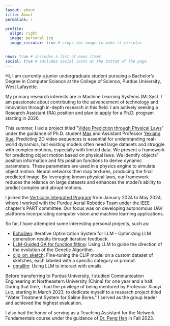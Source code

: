 ```yaml
---
layout: about
title: About
permalink: /

profile:
  align: right
  image: personal.jpg
  image_circular: true # crops the image to make it circular


news: true # includes a list of news items
social: true # includes social icons at the bottom of the page
---
```


Hi, I am currently a junior undergraduate student pursuing a Bachelor’s Degree in Computer Science at the College of Science, Purdue University, West Lafayette.

My primary research interests are in Machine Learning Systems (MLSys). I am passionate about contributing to the advancement of technology and innovation through in-depth research in this field. I am actively seeking a Research Assistant (RA) position and plan to apply for a Ph.D. program starting in 2026.

This summer, I led a project titled "[Video Prediction through Physical Laws](https://github.com/AABBCCDKG/Video_prediction_through_physical_laws)" under the guidance of Ph.D. student [Max](https://www.cs.purdue.edu/people/graduate-students/jacobs57.html) and Assistant Professor [Yexiang Xue](https://www.cs.purdue.edu/homes/yexiang/). Predicting 2D video sequences is essential for understanding real-world dynamics, but existing models often need large datasets and struggle with complex motions, especially with limited data. We present a framework for predicting object motion based on physical laws. We identify objects' position information and fits position functions to derive dynamic parameters. These parameters are used in a physics engine to simulate object motion. Neural networks then map textures, producing the final predicted image. By leveraging known physical laws, our framework reduces the reliance on large datasets and enhances the model’s ability to predict complex and abrupt motions.

I joined the [Vertically Integrated Program](https://engineering.purdue.edu/VIP) from January 2024 to May 2024, where I worked with the Purdue Aerial Robotics Team under the IEEE chapter's PART committee. Our focus was on developing autonomous UAV platforms incorporating computer vision and machine learning applications.

So far, I have attempted some interesting personal projects, such as:

- [EchoGen](https://github.com/AABBCCDKG/EchoGen): Iterative Optimization System for LLM - Optimizing LLM generation results through iterative feedback.
- [LLM-Guided GA for function fitting](https://github.com/AABBCCDKG/LLM-guided_GA_for_function_fitting): Using LLM to guide the direction of the evolution of the Genetic Algorithm.
- [clip_on_sketch](https://github.com/AABBCCDKG/clip_on_sketch): Fine-tuning the CLIP model on a custom dataset of sketches, each labeled with a specific category or prompt.
- [gmaillm](https://github.com/AABBCCDKG/gmaillm): Using LLM to interact with emails.

Before transferring to Purdue University, I studied Communication Engineering at Northeastern University (China) for one year and a half. During that time, I had the privilege of being mentored by Professor Xiaoyi Luo, starting in March 2023, to dedicate myself to a research project titled "Water Treatment System for Saline Bores." I served as the group leader and achieved the highest evaluation.

I also had the honor of serving as a Teaching Assistant for the Network Fundamentals course under the guidance of [Dr. Peng Han](https://graduate.neuq.edu.cn/info/1016/4552.htm) in Fall 2023.